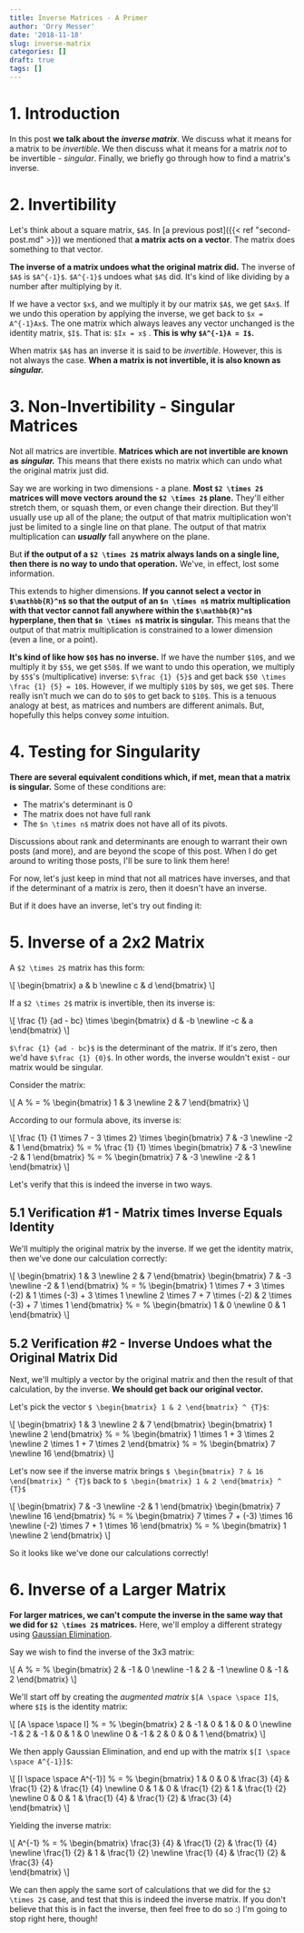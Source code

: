 ```yaml
---
title: Inverse Matrices - A Primer
author: 'Orry Messer'
date: '2018-11-18'
slug: inverse-matrix
categories: []
draft: true
tags: []
---
```


# 1. Introduction
In this post __we talk about the__ ___inverse matrix___. We discuss what it means for a matrix to be _invertible_. We then discuss what it means for a matrix _not_ to be invertible - _singular_. Finally, we briefly go through how to find a matrix's inverse.

# 2. Invertibility
Let's think about a square matrix, `$A$`. In [a previous post]({{< ref "second-post.md" >}}) we mentioned that __a matrix acts on a vector__. The matrix does something to that vector. 

__The inverse of a matrix undoes what the original matrix did.__ The inverse of `$A$` is `$A^{-1}$`. `$A^{-1}$` undoes what `$A$` did. It's kind of like dividing by a number after multiplying by it.

If we have a vector `$x$`, and we multiply it by our matrix `$A$`, we get `$Ax$`. If we undo this operation by applying the inverse, we get back to `$x = A^{-1}Ax$`. The one matrix which always leaves any vector unchanged is the identity matrix, `$I$`. That is: `$Ix = x$` . __This is why `$A^{-1}A = I$`.__

When matrix `$A$` has an inverse it is said to be _invertible_. However, this is not always the case. __When a matrix is not invertible, it is also known as__ ___singular.___

# 3. Non-Invertibility - Singular Matrices
Not all matrics are invertible. __Matrices which are not invertible are known as__ ___singular.___ This means that there exists no matrix which can undo what the original matrix just did.

Say we are working in two dimensions - a plane. __Most `$2 \times 2$` matrices will move vectors around the `$2 \times 2$` plane.__ They'll either stretch them, or squash them, or even change their direction. But they'll usually use up all of the plane; the output of that matrix multiplication won't just be limited to a single line on that plane. The output of that matrix multiplication can ___usually___ fall anywhere on the plane.

But __if the output of a `$2 \times 2$` matrix always lands on a single line, then there is no way to undo that operation.__ We've, in effect, lost some information. 

This extends to higher dimensions. __If you cannot select a vector in `$\mathbb{R}^n$` so that the output of an `$n \times n$` matrix multiplication with that vector cannot fall anywhere within the `$\mathbb{R}^n$` hyperplane, then that `$n \times n$` matrix is singular.__ This means that the output of that matrix multiplication is constrained to a lower dimension (even a line, or a point).

__It's kind of like how `$0$` has no inverse.__ If we have the number `$10$`, and we multiply it by `$5$`, we get `$50$`. If we want to undo this operation, we multiply by `$5$`'s (multiplicative) inverse: `$\frac {1} {5}$` and get back `$50 \times \frac {1} {5} = 10$`. However, if we multiply `$10$` by `$0$`, we get `$0$`. There really isn't much we can do to `$0$` to get back to `$10$`. This is a tenuous analogy at best, as matrices and numbers are different animals. But, hopefully this helps convey _some_ intuition.

# 4. Testing for Singularity
__There are several equivalent conditions which, if met, mean that a matrix is singular.__ Some of these conditions are:

- The matrix's determinant is 0
- The matrix does not have full rank
- The `$n \times n$` matrix does not have all of its pivots.

Discussions about rank and determinants are enough to warrant their own posts (and more), and are beyond the scope of this post. When I do get around to writing those posts, I'll be sure to link them here!

For now, let's just keep in mind that not all matrices have inverses, and that if the determinant of a matrix is zero, then it doesn't have an inverse.

But if it does have an inverse, let's try out finding it:

# 5. Inverse of a 2x2 Matrix
A `$2 \times 2$` matrix has this form:

\\[ 
 \begin{bmatrix}
  a & b  \newline
  c & d
 \end{bmatrix} 
\\]

If a `$2 \times 2$` matrix is invertible, then its inverse is:

\\[ 
\frac {1} {ad - bc}
\times
 \begin{bmatrix}
  d & -b  \newline
  -c & a
 \end{bmatrix} 
\\]

`$\frac {1} {ad - bc}$` is the determinant of the matrix. If it's zero, then we'd have `$\frac {1} {0}$`. In other words, the inverse wouldn't exist - our matrix would be singular.

Consider the matrix:

\\[ 
A
%
&#61;
%
 \begin{bmatrix}
  1 & 3  \newline
  2 & 7
 \end{bmatrix} 
\\]

According to our formula above, its inverse is:

\\[ 
\frac {1} {1 \times 7 - 3 \times 2}
\times
 \begin{bmatrix}
  7 & -3  \newline
  -2 & 1
 \end{bmatrix} 
%
&#61;
%
\frac {1} {1}
\times
 \begin{bmatrix}
  7 & -3  \newline
  -2 & 1
 \end{bmatrix} 
 %
&#61;
%
 \begin{bmatrix}
  7 & -3  \newline
  -2 & 1
 \end{bmatrix} 
\\]

Let's verify that this is indeed the inverse in two ways. 

## 5.1 Verification #1 - Matrix times Inverse Equals Identity

We'll multiply the original matrix by the inverse. If we get the identity matrix, then we've done our calculation correctly:


\\[ 
 \begin{bmatrix}
  1 & 3  \newline
  2 & 7
 \end{bmatrix} 
  \begin{bmatrix}
  7 & -3  \newline
  -2 & 1
 \end{bmatrix} 
  %
  &#61;
  %
 \begin{bmatrix}
  1 \times 7 + 3 \times (-2) & 1 \times (-3) + 3 \times 1  \newline
  2 \times 7 + 7 \times (-2) & 2 \times (-3) + 7 \times 1
 \end{bmatrix}
  %
  &#61;
  %
 \begin{bmatrix}
  1 & 0  \newline
  0 & 1
 \end{bmatrix}
\\]

## 5.2 Verification #2 - Inverse Undoes what the Original Matrix Did

Next, we'll multiply a vector by the original matrix and then the result of that calculation, by the inverse. __We should get back our original vector.__ 

Let's pick the vector `$ \begin{bmatrix} 1 & 2 \end{bmatrix} ^ {T}$`:

\\[ 
 \begin{bmatrix}
  1 & 3  \newline
  2 & 7
 \end{bmatrix}
  \begin{bmatrix}
  1 \newline
  2
 \end{bmatrix}
  %
  &#61;
  %
 \begin{bmatrix}
  1 \times 1 + 3 \times 2 \newline
  2 \times 1 + 7 \times 2
 \end{bmatrix}
  %
  &#61;
  %
  \begin{bmatrix}
  7 \newline
  16
 \end{bmatrix}
\\]

Let's now see if the inverse matrix brings  `$ \begin{bmatrix} 7 & 16 \end{bmatrix} ^ {T}$` back to `$ \begin{bmatrix} 1 & 2 \end{bmatrix} ^ {T}$` 

\\[ 
 \begin{bmatrix}
  7 & -3  \newline
  -2 & 1
 \end{bmatrix}
  \begin{bmatrix}
  7 \newline
  16
 \end{bmatrix}
  %
  &#61;
  %
 \begin{bmatrix}
  7 \times 7 + (-3) \times 16 \newline
  (-2) \times 7 + 1 \times 16
 \end{bmatrix}
  %
  &#61;
  %
  \begin{bmatrix}
  1 \newline
  2
 \end{bmatrix}
\\]

So it looks like we've done our calculations correctly!

# 6. Inverse of a Larger Matrix 

__For larger matrices, we can't compute the inverse in the same way that we did for `$2 \times 2$` matrices.__ Here, we'll employ a different strategy using [Gaussian Elimination](https://en.wikipedia.org/wiki/Gaussian_elimination).

Say we wish to find the inverse of the 3x3 matrix:

\\[ 
A
%
&#61;
%
 \begin{bmatrix}
  2 & -1 & 0  \newline
  -1 & 2 & -1 \newline
  0 & -1 & 2
 \end{bmatrix} 
\\]

We'll start off by creating the _augmented matrix_ `$[A \space \space I]$`, where `$I$` is the identity matrix:

\\[ 
[A \space \space I]
%
&#61;
%
 \begin{bmatrix}
  2 & -1 & 0 & 1 & 0 & 0  \newline
  -1 & 2 & -1 & 0 & 1 & 0 \newline
  0 & -1 & 2 & 0 & 0 & 1
 \end{bmatrix} 
\\]

We then apply Gaussian Elimination, and end up with the matrix `$[I \space \space A^{-1}]$`:

\\[ 
[I \space \space A^{-1}]
%
&#61;
%
 \begin{bmatrix}
  1 & 0 & 0 & \frac{3} {4} & \frac{1} {2} & \frac{1} {4}  \newline
  0 & 1 & 0 & \frac{1} {2} & 1 & \frac{1} {2}  \newline
  0 & 0 & 1 & \frac{1} {4} & \frac{1} {2} & \frac{3} {4}  
 \end{bmatrix} 
\\]

Yielding the inverse matrix: 

\\[ 
A^{-1}
%
&#61;
%
 \begin{bmatrix}
  \frac{3} {4} & \frac{1} {2} & \frac{1} {4}  \newline
  \frac{1} {2} & 1 & \frac{1} {2}  \newline
  \frac{1} {4} & \frac{1} {2} & \frac{3} {4}  
 \end{bmatrix} 
\\]

We can then apply the same sort of calculations that we did for the `$2 \times 2$` case, and test that this is indeed the inverse matrix. If you don't believe that this is in fact the inverse, then feel free to do so :) I'm going to stop right here, though!









